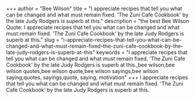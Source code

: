 +++
author = "Bee Wilson"
title = "I appreciate recipes that tell you what can be changed and what must remain fixed. 'The Zuni Cafe Cookbook' by the late Judy Rodgers is superb at this."
description = "the best Bee Wilson Quote: I appreciate recipes that tell you what can be changed and what must remain fixed. 'The Zuni Cafe Cookbook' by the late Judy Rodgers is superb at this."
slug = "i-appreciate-recipes-that-tell-you-what-can-be-changed-and-what-must-remain-fixed-the-zuni-cafe-cookbook-by-the-late-judy-rodgers-is-superb-at-this"
keywords = "I appreciate recipes that tell you what can be changed and what must remain fixed. 'The Zuni Cafe Cookbook' by the late Judy Rodgers is superb at this.,bee wilson,bee wilson quotes,bee wilson quote,bee wilson sayings,bee wilson saying,quotes, sayings,quote, saying, motivation"
+++
I appreciate recipes that tell you what can be changed and what must remain fixed. 'The Zuni Cafe Cookbook' by the late Judy Rodgers is superb at this.
